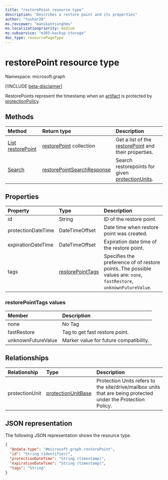 ```yaml
---
title: "restorePoint resource type"
description: "Describes a restore point and its properties"
author: "tushar20"
ms.reviewer: "manikantsinghms"
ms.localizationpriority: medium
ms.subservice: "m365-backup-storage"
doc_type: resourcePageType
---
```


# restorePoint resource type

Namespace: microsoft.graph

[!INCLUDE [beta-disclaimer](../../includes/beta-disclaimer.md)]

RestorePoints represent the timestamp when an [artifact](../resources/restoreartifactbase.md) is protected by [protectionPolicy](../resources/protectionpolicybase.md).

## Methods

|Method|Return type|Description|
|:---|:---|:---|
|[List restorePoint](../api/backuprestoreroot-list-restorepoints.md)|[restorePoint](../resources/restorepoint.md) collection|Get a list of the [restorePoint](../resources/restorepoint.md) and their properties.|
|[Search](../api/restorepoint-search.md)|[restorePointSearchResponse](../resources/restorepointsearchresponse.md)|Search restorepoints for given [protectionUnits](../resources/protectionunitbase.md).|

## Properties

|Property|Type|Description|
|:---|:---|:---|
|id|String|ID of the restore point.|
|protectionDateTime|DateTimeOffset|Date time when restore point was created.|
|expirationDateTime|DateTimeOffset|Expiration date time of the restore point.|
|tags|[restorePointTags](../resources/restorepoint.md#restorepointtags-values)|Specifies the preference of of restore points..The possible values are: `none`, `fastRestore`, `unknownFutureValue`.|

### restorePointTags values

|Member | Description |
|:------|:------------|
|none   | No Tag      |
|fastRestore | Tag to get fast restore point.|
|unknownFutureValue | Marker value for future compatibility.|

## Relationships

|Relationship|Type|Description|
|:---|:---|:---|
|protectionUnit|[protectionUnitBase](../resources/protectionunitbase.md)|Protection Units refers to the site/drive/mailbox units that are being protected under the Protection Policy.|

## JSON representation

The following JSON representation shows the resource type.
<!-- {
  "blockType": "resource",
  "keyProperty": "id",
  "@odata.type": "microsoft.graph.restorePoint",
  "baseType": "microsoft.graph.entity",
  "openType": false
}
-->
``` json
{
  "@odata.type": "#microsoft.graph.restorePoint",
  "id": "String (identifier)",
  "protectionDateTime": "String (timestamp)",
  "expirationDateTime": "String (timestamp)",
  "tags": "String"
}
```
